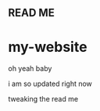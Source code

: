 READ ME
------------------------------------------------
# my-website
oh yeah baby

i am so updated right now

tweaking the read me